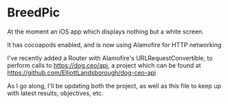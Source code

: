 # BreedPic

At the moment an iOS app which displays nothing but a white screen.

It has cocoapods enabled, and is now using Alamofire for HTTP networking

I've recently added a Router with Alamofire's URLRequestConvertible, to perform calls to https://dog.ceo/api, a project which can be found at https://github.com/ElliottLandsborough/dog-ceo-api

As I go along, I'll be updating both the project, as well as this file to keep up with latest results, objectives, etc.
